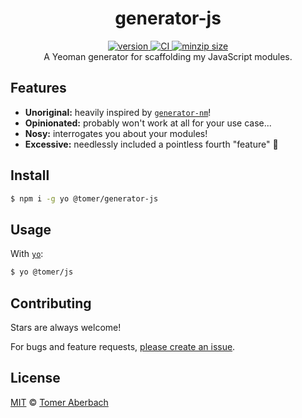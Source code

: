 <h1 align="center">
  generator-js
</h1>

<div align="center">
  <a href="https://npmjs.org/package/@tomer/generator-js">
    <img src="https://badgen.now.sh/npm/v/@tomer/generator-js" alt="version" />
  </a>
  <a href="https://github.com/TomerAberbach/generator-js/actions">
    <img src="https://github.com/TomerAberbach/generator-js/workflows/CI/badge.svg" alt="CI" />
  </a>
  <a href="https://bundlephobia.com/result?p=@tomer/generator-js">
    <img src="https://badgen.net/bundlephobia/minzip/@tomer/generator-js" alt="minzip size" />
  </a>
</div>

<div align="center">
  A Yeoman generator for scaffolding my JavaScript modules.
</div>

## Features

- **Unoriginal:** heavily inspired by
  [`generator-nm`](https://github.com/sindresorhus/generator-nm)!
- **Opinionated:** probably won't work at all for your use case...
- **Nosy:** interrogates you about your modules!
- **Excessive:** needlessly included a pointless fourth "feature" :shrug:

## Install

```sh
$ npm i -g yo @tomer/generator-js
```

## Usage

With [`yo`](https://github.com/yeoman/yo):

```sh
$ yo @tomer/js
```

## Contributing

Stars are always welcome!

For bugs and feature requests,
[please create an issue](https://github.com/TomerAberbach/generator-js/issues/new).

## License

[MIT](https://github.com/TomerAberbach/generator-js/blob/main/license) ©
[Tomer Aberbach](https://github.com/TomerAberbach)
